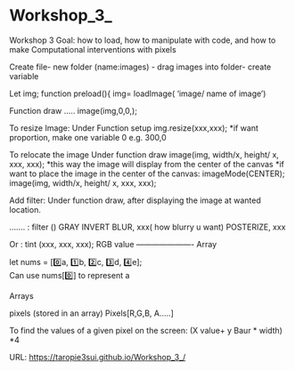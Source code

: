 # Workshop_3_

Workshop 3
Goal: how to load, how to manipulate with code, and how to make Computational interventions with pixels

Create file- new folder (name:images) - drag images into folder- create variable

Let img;
function preload(){
img= loadImage( ‘image/ name of image’)


Function draw
…..
image(img,0,0,); 

To resize Image:
Under Function setup
img.resize(xxx,xxx);
*if want proportion, make one variable 0 e.g. 300,0

To relocate the image
Under function draw
image(img, width/x, height/ x, xxx, xxx);
*this way the image will display from the center of the canvas
*if want to place the image in the center of the canvas:
imageMode(CENTER);
image(img, width/x, height/ x, xxx, xxx);

Add filter:
Under function draw, after displaying the image at wanted location.

…….
: filter ()
GRAY
INVERT
BLUR, xxx( how blurry u want)
POSTERIZE, xxx

Or 
: tint (xxx, xxx, xxx); 
RGB value
———————-
Array

let nums = [0️⃣a, 1️⃣b, 2️⃣c, 3️⃣d, 4️⃣e];   
Can use nums[0️⃣] to represent a

Arrays

pixels (stored in an array)
Pixels[R,G,B, A…..]

To find the values of a given pixel on the screen:
(X value+ y Baur * width) *4

URL: https://taropie3sui.github.io/Workshop_3_/
